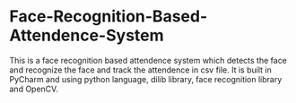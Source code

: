 # Face-Recognition-Based-Attendence-System
This is a face recognition based attendence system which detects the face and recognize the face and track the attendence in csv file. It is built in PyCharm and using python language, dilib library, face recognition library and OpenCV.
